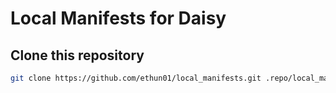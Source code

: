 # Local Manifests for Daisy

## Clone this repository


```bash
git clone https://github.com/ethun01/local_manifests.git .repo/local_manifests
```
